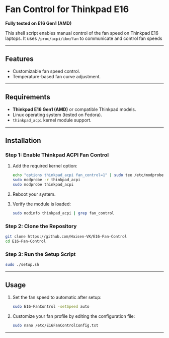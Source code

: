 
# Fan Control for Thinkpad E16  
**Fully tested on E16 Gen1 (AMD)**  

This shell script enables manual control of the fan speed on Thinkpad E16 laptops. It uses `/proc/acpi/ibm/fan` to communicate and control fan speeds

---

## Features  
- Customizable fan speed control.  
- Temperature-based fan curve adjustment.  

---

## Requirements  
- **Thinkpad E16 Gen1 (AMD)** or compatible Thinkpad models.  
- Linux operating system (tested on Fedora).  
- `thinkpad_acpi` kernel module support.  

---

## Installation  

### Step 1: Enable Thinkpad ACPI Fan Control  

1. Add the required kernel option:  
   ```bash
   echo "options thinkpad_acpi fan_control=1" | sudo tee /etc/modprobe.d/thinkpad.conf
   sudo modprobe -r thinkpad_acpi  
   sudo modprobe thinkpad_acpi  
   ```
2. Reboot your system.  

3. Verify the module is loaded:  
   ```bash
   sudo modinfo thinkpad_acpi | grep fan_control
   ```

### Step 2: Clone the Repository  

```bash
git clone https://github.com/Haisen-VK/E16-Fan-Control
cd E16-Fan-Control
```

### Step 3: Run the Setup Script  

```bash
sudo ./setup.sh
```

---

## Usage  

1. Set the fan speed to automatic after setup:  
   ```bash
   sudo E16-FanControl -setSpeed auto
   ```

2. Customize your fan profile by editing the configuration file:  
   ```bash
   sudo nano /etc/E16FanControlConfig.txt
   ```

---



